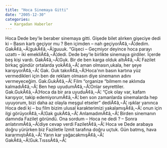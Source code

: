 ```yaml
---
title: "Hoca Sinemaya Gitti"
date: "2005-12-30"
categories: 
  - Kargadan Haberler
---
```


Hoca Dede bey'le beraber sinemaya gitti. Gişede bilet alırken gişeciye dedi ki – Basın kartı geçiyor mu ? Ben içimden – nah geçiyorÃ¢â‚¬Â¦dedim. GakÃ¢â‚¬Â¦gukÃ¢â‚¬Â¦guuuk. “Gişeci – Geçmiyor deyince hoca parayı uzattı – iki emekliÃ¢â‚¬Â¦dedi. Dede bey'le birlikte sinemaya girdiler. İçerde beş kişi vardı. GakÃ¢â‚¬Â¦Guk. Bir de ben karga olduk altıÃ¢â‚¬Â¦ Fazilet birkaç gündür ortalarda yokÃ¢â‚¬Â¦ aman olmasın,ukala, her şeye karışıyorÃ¢â‚¬Â¦ Gak. Guk takırÃ¢â‚¬Â¦Hoca'nın basın kartına yüz vermedikleri için ben de reklam olmasın diye sinemanın adını vermeyeceğim. Gak.GukÃ¢â‚¬Â¦ Film “organize “bilmem ne aklımda kalmadıÃ¢â‚¬Â¦ Ben hep uyudumÃ¢â‚¬Â¦Onlar seyrettiler. Gak.GukÃ¢â‚¬Â¦Hoca da bir ara uyuduÃ¢â‚¬Â¦ “Çok olay var, kafam karışıyor, takip edemiyorumÃ¢â‚¬Â¦ ben son zamanlarda sinemalarda hep uyuyorum, bizi daha az olayla meşgul etseler” dediÃ¢â‚¬Â¦ ışıklar yanınca Hoca dedi ki – bu film bizim ulusal karakterimizi yakalamışÃ¢â‚¬Â¦ onun için ilgi görüyorÃ¢â‚¬Â¦Gak gukÃ¢â‚¬Â¦ AnlamadımÃ¢â‚¬Â¦ Birden sinemanın damında Fazilet göründü. Ona sordum – Hoca ne dedi ? – Sonra anlatırımÃ¢â‚¬Â¦diye cevap verdi FaziletÃ¢â‚¬Â¦ Hoca ve Dede arabaya doğru yürürken biz Faziletle İzmit tarafına doğru uçtuk. Gün batmış, hava kararmıştıÃ¢â‚¬Â¦ Yarın kar yağacakmışÃ¢â‚¬Â¦ GakÃ¢â‚¬Â¦Guk.TısssÃ¢â‚¬Â¦
